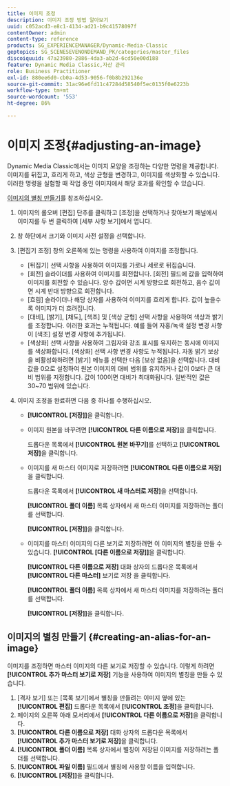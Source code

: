```yaml
---
title: 이미지 조정
description: 이미지 조정 방법 알아보기
uuid: c052acd3-e8c1-4134-ad21-b9c41578097f
contentOwner: admin
content-type: reference
products: SG_EXPERIENCEMANAGER/Dynamic-Media-Classic
geptopics: SG_SCENESEVENONDEMAND_PK/categories/master_files
discoiquuid: 47a23980-2886-4da3-ab2d-6cd50e00d188
feature: Dynamic Media Classic,자산 관리
role: Business Practitioner
exl-id: 880ee6d0-cb0a-4d53-9056-f0b8b292136e
source-git-commit: 31ac96e6fd11c47284d58540f5ec0135f0e6223b
workflow-type: tm+mt
source-wordcount: '553'
ht-degree: 86%

---
```


# 이미지 조정{#adjusting-an-image}

Dynamic Media Classic에서는 이미지 모양을 조정하는 다양한 명령을 제공합니다. 이미지를 뒤집고, 흐리게 하고, 색상 균형을 변경하고, 이미지를 색상화할 수 있습니다. 이러한 명령을 실험할 때 작업 중인 이미지에서 해당 효과를 확인할 수 있습니다.

[이미지의 별칭 만들기](adjusting-image.md#creating_an_alias_for_an_image)를 참조하십시오.

1. 이미지의 롤오버 [편집] 단추를 클릭하고 [조정]을 선택하거나 찾아보기 패널에서 이미지를 두 번 클릭하여 [세부 사항 보기]에서 엽니다.
1. 창 하단에서 크기와 이미지 사전 설정을 선택합니다.
1. [편집기 조정] 창의 오른쪽에 있는 명령을 사용하여 이미지를 조정합니다.

   * [뒤집기] 선택 사항을 사용하여 이미지를 가로나 세로로 뒤집습니다.
   * [회전] 슬라이더를 사용하여 이미지를 회전합니다. [회전] 필드에 값을 입력하여 이미지를 회전할 수 있습니다. 양수 값이면 시계 방향으로 회전하고, 음수 값이면 시계 반대 방향으로 회전합니다.
   * [흐림] 슬라이더나 해당 상자를 사용하여 이미지를 흐리게 합니다. 값이 높을수록 이미지가 더 흐려집니다.
   * [대비], [밝기], [채도], [색조] 및 [색상 균형] 선택 사항을 사용하여 색상과 밝기를 조정합니다. 이러한 효과는 누적됩니다. 예를 들어 자홍/녹색 설정 변경 사항이 [색조] 설정 변경 사항에 추가됩니다.
   * [색상화] 선택 사항을 사용하여 그림자와 강조 표시를 유지하는 동시에 이미지를 색상화합니다. [색상화] 선택 사항 변경 사항도 누적됩니다. 자동 밝기 보상을 비활성화하려면 [밝기] 메뉴를 선택한 다음 [보상 없음]을 선택합니다. 대비 값을 0으로 설정하여 원본 이미지의 대비 범위를 유지하거나 값이 0보다 큰 대비 범위를 지정합니다. 값이 100이면 대비가 최대화됩니다. 일반적인 값은 30~70 범위에 있습니다.

1. 이미지 조정을 완료하면 다음 중 하나를 수행하십시오.

   * **[!UICONTROL [저장]]**&#x200B;을 클릭합니다.
   * 이미지 원본을 바꾸려면 **[!UICONTROL 다른 이름으로 저장]**&#x200B;을 클릭합니다.

      드롭다운 목록에서 **[!UICONTROL 원본 바꾸기]**&#x200B;를 선택하고 **[!UICONTROL 저장]**&#x200B;을 클릭합니다.

   * 이미지를 새 마스터 이미지로 저장하려면 **[!UICONTROL 다른 이름으로 저장]**&#x200B;을 클릭합니다.

      드롭다운 목록에서 **[!UICONTROL 새 마스터로 저장]**&#x200B;을 선택합니다.

      **[!UICONTROL 폴더 이름]** 목록 상자에서 새 마스터 이미지를 저장하려는 폴더를 선택합니다.

      **[!UICONTROL [저장]]**&#x200B;을 클릭합니다.

   * 이미지를 마스터 이미지의 다른 보기로 저장하려면 이 이미지의 별칭을 만들 수 있습니다. **[!UICONTROL [다른 이름으로 저장]]**&#x200B;을 클릭합니다.

      **[!UICONTROL 다른 이름으로 저장]** 대화 상자의 드롭다운 목록에서 **[!UICONTROL 다른 마스터]** 보기로 저장 을 클릭합니다.

      **[!UICONTROL 폴더 이름]** 목록 상자에서 새 마스터 이미지를 저장하려는 폴더를 선택합니다.

      **[!UICONTROL [저장]]**&#x200B;을 클릭합니다.

## 이미지의 별칭 만들기 {#creating-an-alias-for-an-image}

이미지를 조정하면 마스터 이미지의 다른 보기로 저장할 수 있습니다. 이렇게 하려면 **[!UICONTROL 추가 마스터 보기로 저장]** 기능을 사용하여 이미지의 별칭을 만들 수 있습니다.

1. [격자 보기] 또는 [목록 보기]에서 별칭을 만들려는 이미지 옆에 있는 **[!UICONTROL 편집]** 드롭다운 목록에서 **[!UICONTROL 조정]**&#x200B;을 클릭합니다.
1. 페이지의 오른쪽 아래 모서리에서 **[!UICONTROL 다른 이름으로 저장]**&#x200B;을 클릭합니다.
1. **[!UICONTROL 다른 이름으로 저장]** 대화 상자의 드롭다운 목록에서 **[!UICONTROL 추가 마스터 보기로 저장]**&#x200B;을 클릭합니다.
1. **[!UICONTROL 폴더 이름]** 목록 상자에서 별칭이 저장된 이미지를 저장하려는 폴더를 선택합니다.
1. **[!UICONTROL 파일 이름]** 필드에서 별칭에 사용할 이름을 입력합니다.
1. **[!UICONTROL [저장]]**&#x200B;을 클릭합니다.
